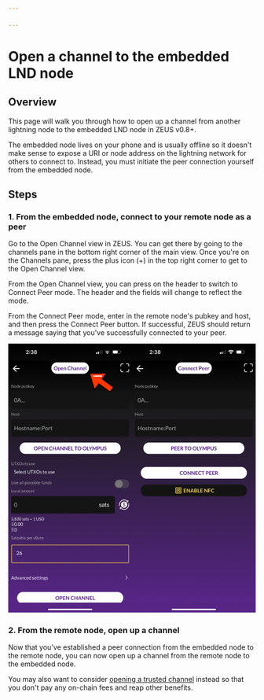 ```yaml
---

---
```


# Open a channel to the embedded LND node

## Overview

This page will walk you through how to open up a channel from another lightning node to the embedded LND node in ZEUS v0.8+.

The embedded node lives on your phone and is usually offline so it doesn't make sense to expose a URI or node address on the lightning network for others to connect to. Instead, you must initiate the peer connection yourself from the embedded node.

## Steps

### 1. From the embedded node, connect to your remote node as a peer

Go to the Open Channel view in ZEUS. You can get there by going to the channels pane in the bottom right corner of the main view. Once you're on the Channels pane, press the plus icon (+) in the top right corner to get to the Open Channel view.

From the Open Channel view, you can press on the header to switch to Connect Peer mode. The header and the fields will change to reflect the mode.

From the Connect Peer mode, enter in the remote node's pubkey and host, and then press the Connect Peer button. If successful, ZEUS should return a message saying that you've successfully connected to your peer.

![zeus-screen1](../../../static/img/zeus-screen1.png)

### 2. From the remote node, open up a channel

Now that you've established a peer connection from the embedded node to the remote node, you can now open up a channel from the remote node to the embedded node.

You may also want to consider <a href="/for-users/embedded-node/trusted-funding">opening a trusted channel</a> instead so that you don't pay any on-chain fees and reap other benefits.